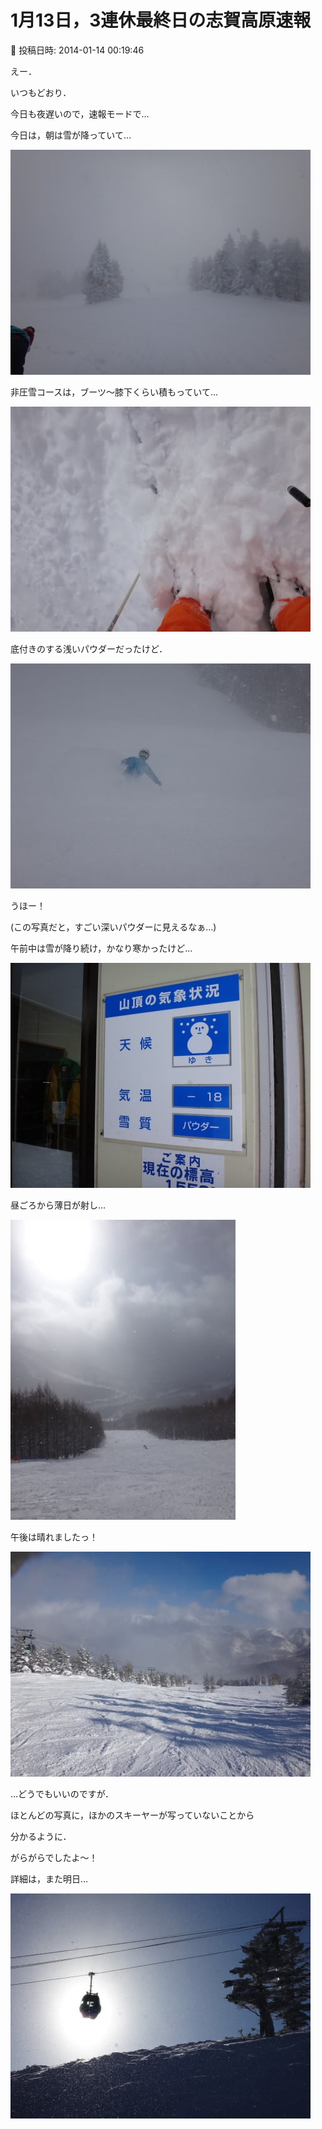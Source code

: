 # 1月13日，3連休最終日の志賀高原速報

📅 投稿日時: 2014-01-14 00:19:46

えー．


いつもどおり．


今日も夜遅いので，速報モードで…





今日は，朝は雪が降っていて…




![95b5028e6059b99e9d8c7c1a8d61327e.jpg](images/95b5028e6059b99e9d8c7c1a8d61327e.jpg)







非圧雪コースは，ブーツ～膝下くらい積もっていて…




![d2a55272bf9cb0c6498aaf9dc6dc55f2.jpg](images/d2a55272bf9cb0c6498aaf9dc6dc55f2.jpg)




底付きのする浅いパウダーだったけど．




![c71dd985fa4ad18660ca05bd5d4ce7eb.jpg](images/c71dd985fa4ad18660ca05bd5d4ce7eb.jpg)




うほー！


(この写真だと，すごい深いパウダーに見えるなぁ…)





午前中は雪が降り続け，かなり寒かったけど…




![c2304d38e88d154324d375c827d3d82f.jpg](images/c2304d38e88d154324d375c827d3d82f.jpg)




昼ごろから薄日が射し…




![be5ef16ff989d642fdc66b5675e9faa7.jpg](images/be5ef16ff989d642fdc66b5675e9faa7.jpg)




午後は晴れましたっ！




![5d95ffa61d5c84ba89364fe7e56a81c5.jpg](images/5d95ffa61d5c84ba89364fe7e56a81c5.jpg)







…どうでもいいのですが．


ほとんどの写真に，ほかのスキーヤーが写っていないことから


分かるように．


がらがらでしたよ～！





詳細は，また明日…




![1210029888b3cd313e48baa187724566.jpg](images/1210029888b3cd313e48baa187724566.jpg)
